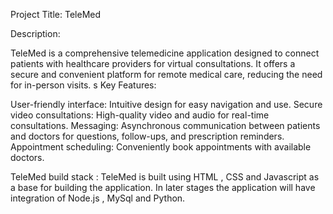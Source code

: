 Project Title: TeleMed

Description:

TeleMed is a comprehensive telemedicine application designed to connect patients with healthcare providers for virtual consultations. It offers a secure and convenient platform for remote medical care, reducing the need for in-person visits.
s
Key Features:

User-friendly interface: Intuitive design for easy navigation and use.
Secure video consultations: High-quality video and audio for real-time consultations.
Messaging: Asynchronous communication between patients and doctors for questions, follow-ups, and prescription reminders.
Appointment scheduling: Conveniently book appointments with available doctors.

TeleMed build stack : 
TeleMed is built using HTML , CSS and Javascript as a base for building the application. In later stages the application will have integration of Node.js , MySql and Python.